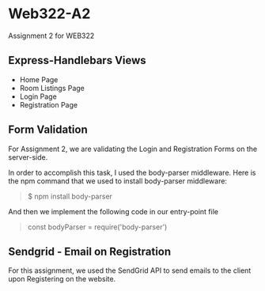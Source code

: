 # Web322-A2
Assignment 2 for WEB322

##  Express-Handlebars Views
* Home Page
* Room Listings Page
* Login Page
* Registration Page

## Form Validation
For Assignment 2, we are validating the Login and Registration Forms on the server-side.

In order to accomplish this task, I used the body-parser middleware. Here is the npm command
that we used to install body-parser middleware:
> $ npm install body-parser

And then we implement the following code in our entry-point file
>  const bodyParser = require('body-parser')

## Sendgrid - Email on Registration
For this assignment, we used the SendGrid API to send emails to the client
upon Registering on the website. 


